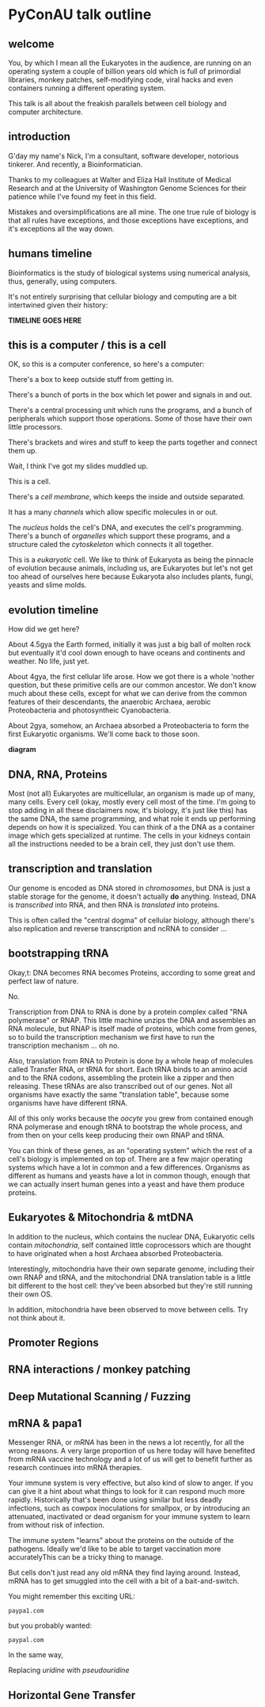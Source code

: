 # PyConAU talk outline

## welcome

 You, by which I mean all the Eukaryotes in the audience, are running on an operating system a couple of billion years old which is full of primordial libraries, monkey patches, self-modifying code, viral hacks and even containers running a different operating system.

This talk is all about the freakish parallels between cell biology and computer architecture.

## introduction

G'day my name's Nick, I'm a consultant, software developer, notorious tinkerer.
And recently, a Bioinformatician.

Thanks to my colleagues at Walter and Eliza Hall Institute of Medical Research and at
the University of Washington Genome Sciences for their patience while I've found my feet
in this field.

Mistakes and oversimplifications are all mine.  The one true rule of biology is
that all rules have exceptions, and those exceptions have exceptions, and it's 
exceptions all the way down.

## humans timeline

Bioinformatics is the study of biological systems using numerical analysis, thus, 
generally, using computers.

It's not entirely surprising that cellular biology and
computing are a bit intertwined given their history:

**TIMELINE GOES HERE**

## this is a computer / this is a cell

OK, so this is a computer conference, so here's a computer:

There's a box to keep outside stuff from getting in.

There's a bunch of ports in the box which let power and signals in and out.

There's a central processing unit which runs the programs, and a bunch of
peripherals which support those operations.
Some of those have their own little processors.

There's brackets and wires and stuff to keep the parts together
and connect them up.

Wait, I think I've got my slides muddled up.

This is a cell.

There's a *cell membrane*, which keeps the inside and outside separated.

It has a many *channels* which allow specific molecules in or out.

The *nucleus* holds the cell's DNA, and executes the cell's programming.
There's a bunch of *organelles* which support these programs, and a 
structure caled the *cytoskeleton* which connects it all together.

This is a *eukaryotic* cell.  We like to think of Eukaryota as being the
pinnacle of evolution because animals, including us, are Eukaryotes but
let's not get too ahead of ourselves here because Eukaryota also includes 
plants, fungi, yeasts and slime molds.

## evolution timeline

How did we get here?

About 4.5gya the Earth formed, initially it was just a big ball of molten
rock but eventually it'd cool down enough to have oceans and continents and
weather.  No life, just yet.

About 4gya, the first cellular life arose.  How we got there is a whole
'nother question, but these primitive cells are our common ancestor.
We don't know much about these cells, except for what we can derive from
the common features of their descendants, the anaerobic Archaea, aerobic
Proteobacteria and photosyntheic Cyanobacteria.

About 2gya, somehow, an Archaea absorbed a Proteobacteria to form the first
Eukaryotic organisms.  We'll come back to those soon.

**diagram**

## DNA, RNA, Proteins

Most (not all) Eukaryotes are multicellular, an organism is made up of many,
many cells. Every cell
(okay, mostly every cell most of the time. I'm going to stop adding in 
all these disclaimers now, it's biology, it's just like this)
has the same DNA, the same programming, and what role it ends up performing
depends on how it is specialized.  You can think of a the DNA as a container
image which gets specialized at runtime.  The cells in your kidneys contain
all the instructions needed to be a brain cell, they just don't use them.

## transcription and translation

Our genome is encoded as DNA stored in *chromosomes*, but DNA is just a
stable storage for the genome, it doesn't actually **do** anything.
Instead, DNA is *transcribed* into RNA, and then RNA is *translated* into
proteins.

This is often called the "central dogma" of cellular biology, although
there's also replication and reverse transcription and ncRNA to consider ...
 
## bootstrapping tRNA

Okay,t: DNA becomes RNA becomes Proteins, according to
some great and perfect law of nature.

No.

Transcription from DNA to RNA is done by a protein complex called
"RNA polymerase" or RNAP.  This little machine unzips the DNA and assembles 
an RNA molecule, but RNAP is itself made of proteins,
which come from genes, so to build the transcription mechanism we first
have to run the transcription mechanism ... oh no.

Also, translation from RNA to Protein is done by a whole heap of molecules 
called Transfer RNA, or tRNA for short.  Each tRNA binds to an amino acid
and to the RNA codons, assembling the protein like a zipper and then
releasing. These tRNAs are also transcribed out of our genes.  Not all
organisms have exactly the same "translation table", because some organisms
have have different tRNA.

All of this only works because the *oocyte* you grew from contained enough
RNA polymerase and enough tRNA to bootstrap the whole process, and from then
on your cells keep producing their own RNAP and tRNA.

You can think of these genes, as an "operating system" which the rest of a
cell's biology is implemented on top of.  There are a few major operating
systems which have a lot in common and a few differences.  Organisms as 
different as humans and yeasts have a lot in common though, enough that we
can actually insert human genes into a yeast and have them produce proteins.

## Eukaryotes & Mitochondria & mtDNA

In addition to the nucleus, which contains the nuclear DNA, Eukaryotic cells
contain *mitochondria*, self contained little coprocessors which are thought
to have originated when a host Archaea absorbed Proteobacteria.

Interestingly, mitochondria have their own separate genome, including their
own RNAP and tRNA, and the mitochondrial DNA translation table is a little bit
different to the host cell: they've been absorbed but they're still running
their own OS.

In addition, mitochondria have been observed to move between cells.
Try not think about it.

## Promoter Regions

## RNA interactions / monkey patching

## Deep Mutational Scanning / Fuzzing

## mRNA & papa1

Messenger RNA, or *mRNA* has been in the news a lot recently,
for all the wrong reasons.  A very large proportion of us here today 
will have benefited from mRNA vaccine technology and a lot of us will
get to benefit further as research continues into mRNA therapies.
 
Your immune system is very effective, but also kind of slow to anger.
If you can give it a hint about what things to look for it can respond
much more rapidly. Historically that's been done using similar but less
deadly infections, such as cowpox inoculations for smallpox, or by 
introducing an attenuated, inactivated or dead organism for your 
immune system to learn from without risk of infection.

The immune system "learns" about the proteins on the outside of the 
pathogens.  Ideally we'd like to be able to target vaccination more accuratelyThis can be a tricky thing to manage.

But cells don't just read any old mRNA they find laying around. 
Instead, mRNA has to get smuggled into the cell with a bit of a
bait-and-switch.

You might remember this exciting URL:

    paypa1.com
    
but you probably wanted:
    
    paypal.com
    
In the same way, 

Replacing *uridine* with *pseudouridine*

## Horizontal Gene Transfer

## 
